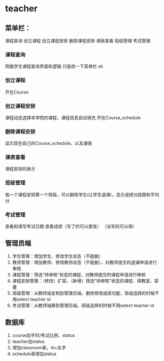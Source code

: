 # teacher
## 菜单栏：
课程查询 创立课程 创立课程安排 删除课程安排 课表查看 班级管理 考试管理

### 课程查询
照搬学生课程查询界面和逻辑 只是改一下菜单栏
ok

### 创立课程
开在Course

### 创立课程安排
课程动态选择本学院的课程，课程信息自动填充
开在Course_schedule

### 删除课程安排
显示现在自己的Course_schedule，以及课表

### 课表查看
课程安排的表示

### 班级管理
每一个课程安排算一个班级，可以删除学生(让学生退课)，显示成绩分段图和平均分

### 考试管理
查看和填写考试日期
查看成绩（写了的可以更改）
（没写的可以填）


## 管理员端
1. 学生管理：增加学生、修改学生状态（不能删）
2. 教师管理：增加教师、修改教师状态（不能删），对教师提交的退课申请进行审核
3. 课程管理：筛选“待审核”状态的课程，对教师提交的课程申请进行审核
4. 课程安排管理：（修改）扩容，（新增）筛选“待审核”状态的课程、填教室、容量
5. 班级管理：从教师端复制到管理员端，删除修改成绩功能，班级选择的时候不用select teacher id
6. 考试管理：从教师端移到管理员端，班级选择的时候不用select teacher id

## 数据库
1. course加平时/考试比例、status
2. teacher加status
3. 增加classroom表，id+名字
4. schedule表增加status
